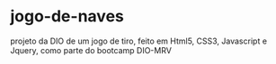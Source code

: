 # jogo-de-naves
projeto da DIO de um jogo de tiro, feito em Html5, CSS3, Javascript e Jquery, como parte do bootcamp DIO-MRV
